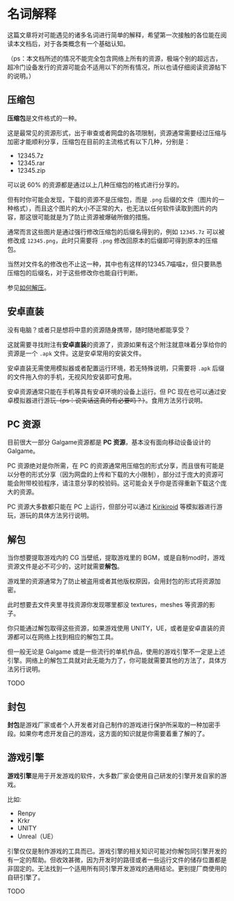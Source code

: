 ﻿# 名词解释

这篇文章将对可能遇见的诸多名词进行简单的解释，希望第一次接触的各位能在阅读本文档后，对于各类概念有一个基础认知。

（ps：本文档所述的情况不能完全包含网络上所有的资源，极端个别的超远古，超冷门设备发行的资源可能会不适用以下的所有情况，所以也请仔细阅读资源帖下的说明。）

## 压缩包

**压缩包**是文件格式的一种。

这是最常见的资源形式，出于审查或者网盘的各项限制，资源通常需要经过压缩与加密才能顺利分享，压缩包在目前的主流格式有以下几种，分别是：

- 12345.7z
- 12345.rar
- 12345.zip

可以说 60% 的资源都是通过以上几种压缩包的格式进行分享的。

但有时你可能会发现，下载的资源不是压缩包，而是 `.png` 后缀的文件（图片的一种格式），而且这个图片的大小不正常的大，也无法以任何软件读取到图片的内容，那这很可能就是为了防止资源被爆破所做的措施。

通常而言这些图片是通过强行修改压缩包的后缀名得到的，例如 `12345.7z` 可以被修改成 `12345.png`，此时只需要将 `.png` 修改回原本的后缀即可得到原本的压缩包。

当然对文件名的修改也不止这一种，其中也有这样的12345.7喵喵z，但只要熟悉压缩包的后缀名，对于这些修改你也能自行判断。

参见[如何解压](/docs/learn/how-to-unarchive.html)。

## 安卓直装

没有电脑？或者只是想将中意的资源随身携带，随时随地都能享受？

这就需要寻找附注有**安卓直装**的资源了，资源如果有这个附注就意味着分享给你的资源是一个 `.apk` 文件。这是安卓常用的安装文件。

安卓直装无需使用模拟器或者配置运行环境，若无特殊说明，只需要将 `.apk` 后缀的文件拖入你的手机，无视风险安装即可食用。

安卓资源通常只能在手机等具有安卓环境的设备上运行。但 PC 现在也可以通过安卓模拟器进行游玩~~（ps：说实话这真的有必要吗？）~~。食用方法另行说明。

## PC 资源

目前很大一部分 Galgame资源都是 **PC 资源**，基本没有面向移动设备设计的 Galgame。

PC 资源绝对是你所需，在 PC 的资源通常用压缩包的形式分享，而且很有可能是以分卷的形式分享（因为网盘的上传和下载的大小限制），部分过于庞大的资源可能会附带校验程序，请注意分享的校验码。这可能会关乎你是否得重新下载这个庞大的资源。

PC 资源大多数都只能在 PC 上运行，但部分可以通过 [Kirikiroid](https://github.com/zeas2/Kirikiroid2/) 等模拟器进行游玩，游玩的具体方法另行说明。

## 解包

当你想要提取游戏内的 CG 当壁纸，提取游戏里的 BGM，或是自制mod时，游戏资源文件是必不可少的，这时就需要**解包**。

游戏里的资源通常为了防止被盗用或者其他版权原因，会用封包的形式将资源加密。

此时想要去文件夹里寻找资源你发现哪里都没 textures，meshes 等资源的影子。

你只能通过解包取得这些资源，如果游戏使用 UNITY，UE，或者是安卓直装的资源都可以在网络上找到相应的解包工具。

但一般无论是 Galgame 或是一些流行的单机作品，使用的游戏引擎不一定是上述引擎。网络上的解包工具就对此无能为力了，你可能就需要其他的方法了，具体方法另行说明。

TODO

## 封包

**封包**是游戏厂家或者个人开发者对自己制作的游戏进行保护所采取的一种加密手段。如果你考虑开发自己的游戏，这方面的知识就是你需要着重了解的了。

## 游戏引擎

**游戏引擎**是用于开发游戏的软件，大多数厂家会使用自己研发的引擎开发自家的游戏。

比如:

- Renpy
- Krkr
- UNITY
- Unreal（UE）

引擎仅仅是制作游戏的工具而已。游戏引擎的相关知识可能对你解包同引擎开发的有一定的帮助。但收效甚微，因为开发时的路径或者一些运行文件的储存位置都是非固定的。无法找到一个适用所有同引擎开发游戏的通用结论。更别提厂商使用的自研引擎了。

TODO
